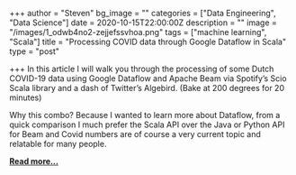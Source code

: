 +++
author = "Steven"
bg_image = ""
categories = ["Data Engineering", "Data Science"]
date = 2020-10-15T22:00:00Z
description = ""
image = "/images/1_odwb4no2-zejjefssvhoa.png"
tags = ["machine learning", "Scala"]
title = "Processing COVID data through Google Dataflow in Scala"
type = "post"

+++
In this article I will walk you through the processing of some Dutch COVID-19 data using Google Dataflow and Apache Beam via Spotify’s Scio Scala library and a dash of Twitter’s Algebird. (Bake at 200 degrees for 20 minutes)

Why this combo? Because I wanted to learn more about Dataflow, from a quick comparison I much prefer the Scala API over the Java or Python API for Beam and Covid numbers are of course a very current topic and relatable for many people.

[**Read more...**](https://medium.com/@svroonland/processing-covid-data-through-google-dataflow-in-scala-196ccbc3615d)
